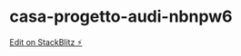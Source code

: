 # casa-progetto-audi-nbnpw6

[Edit on StackBlitz ⚡️](https://stackblitz.com/edit/casa-progetto-audi-nbnpw6)